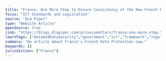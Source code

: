 ```yaml
---
title: "France: One More Step to Ensure Consistency of the New French Data Protection Law"
focus: "ICT Standards and Legislation"
source: "DLA Piper"
type: "Website Article"
openSource: true
link: "https://blogs.dlapiper.com/privacymatters/france-one-more-step-to-ensure-consistency-of-the-new-french-data-protection-law/"
learnTags: ["dataAndDataSecurity","government","ict","framework","regulation","legislationAndLaw"]
summary: "An article about France's French Data Protection Law."
keywords: []
jurisdiction: ["France"]
---
```

